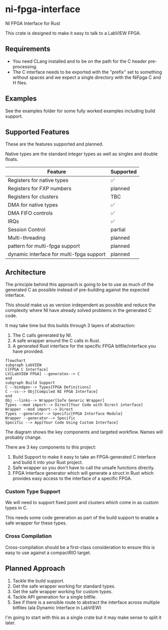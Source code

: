 # ni-fpga-interface
NI FPGA Interface for Rust

This crate is designed to make it easy to talk to a LabVIEW FPGA.

## Requirements

* You need CLang installed and to be on the path for the C header pre-processing.
* The C interface needs to be exported with the "prefix" set to something without spaces and we expect a single directory with the NiFpga C and H files.

## Examples

See the examples folder for some fully worked examples including build support.

## Supported Features

These are the features supported and planned.

Native types are the standard integer types as well as singles and double floats.

| Feature | Supported |
|---------|-----------|
| Registers for native types | ✅ |
| Registers for FXP numbers  | planned |
| Registers for clusters     | TBC |
| DMA for native types       | ✅ |
| DMA FIFO controls          | ✅ |
| IRQs                       | ✅ |
| Session Control            | partial |
| Multi-threading            | planned |
| pattern for multi-fpga support | planned |
| dynamic interface for multi-fpga support | planned | 

## Architecture

The principle behind this approach is going to be to use as much of the generated C as possible instead of pre-building against the expected interface.

This should make us as version independent as possible and reduce the complexity where NI have already solved problems in the generated C code.

It may take time but this builds through 3 layers of abstraction:

1. The C calls generated by NI.
2. A safe wrapper around the C calls in Rust.
3. A generated Rust interface for the specific FPGA bitfile/interface you have provided.

```mermaid
flowchart 
subgraph LabVIEW
C[FPGA C Interface]
LV[LabVIEW FPGA] --generates--> C
end
subgraph Build Support
C --bindgen--> Types[FPGA Definitions]
C --cc--> Obj[Compiled NI FPGA Interface]
end
Obj --links--> Wrapper[Safe Generic Wrapper]
Types --mod import--> Direct[Your Code with Direct interface]
Wrapper --mod import--> Direct
Types --generator--> Specific[FPGA Interface Module]
Wrapper --generator--> Specific
Specific --> App[Your Code Using Custom Interface]
```

The diagram shows the key components and targeted workflow. Names will probably change.

There are 3 key components to this project:

1. Build Support to make it easy to take an FPGA-generated C interface and build it into your Rust project.
2. Safe wrapper so you don't have to call the unsafe functions directly.
3. FPGA Interface generator which will generate a struct in Rust which provides easy access to the interface of a specific FPGA.

### Custom Type Support

We will need to support fixed point and clusters which come in as custom types in C. 

This needs some code generation as part of the build support to enable a safe wrapper for these types.

### Cross Compilation

Cross-compilation should be a first-class consideration to ensure this is easy to use against a compactRIO target.

## Planned Approach

1. Tackle the build support.
2. Get the safe wrapper working for standard types.
3. Get the safe wrapper working for custom types.
4. Tackle API generation for a single bitfile.
5. See if there is a sensible route to abstract the interface across multiple bitfiles (ala Dynamic Interface in LabVIEW)

I'm going to start with this as a single crate but it may make sense to split it later.

